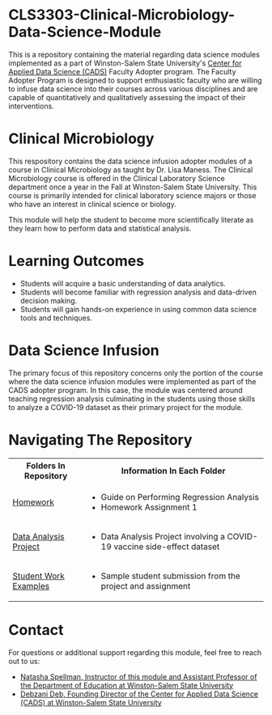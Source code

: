 # CLS3303-Clinical-Microbiology-Data-Science-Module
This is a repository containing the material regarding data science modules implemented as a part of Winston-Salem State University's [Center for Applied Data Science (CADS)](https://www.wssu.edu/academics/colleges-and-departments/college-of-arts-sciences-business-education/center-for-applied-data-science/index.html) Faculty Adopter program. The Faculty Adopter Program is designed to support enthusiastic faculty who are willing to infuse data science into their courses across various disciplines and are capable of quantitatively and qualitatively assessing the impact of their interventions. 
# Clinical Microbiology
This respository contains the data science infusion adopter modules of a course in Clinical Microbiology as taught by Dr. Lisa Maness. The Clinical Microbiology course is offered in the Clinical Laboratory Science department once a year in the Fall at Winston-Salem State University. This course is primarily intended for clinical laboratory science majors or those who have an interest in clinical science or biology.

This module will help the student to become more scientifically literate as they learn how to perform data and statistical analysis.
# Learning Outcomes
* Students will acquire a basic understanding of data analytics.
* Students will become familiar with regression analysis and data-driven decision making.
* Students will gain hands-on experience in using common data science tools and techniques.

# Data Science Infusion
The primary focus of this repository concerns only the portion of the course where the data science infusion modules were implemented as part of the CADS adopter program. In this case, the module was centered around teaching regression analysis culminating in the students using those skills to analyze a COVID-19 dataset as their primary project for the module.

# Navigating The Repository

<table>
  <tbody>
    <tr>
      <th>Folders In Repository</th>
      <th>Information In Each Folder</th>
    </tr>
    <tr>
      <td><a href="https://github.com/CADS-WSSU/2021-2022-Faculty-Adopter-Modules/tree/main/CLS3303-Clinical-Microbiology-Data-Science-Module/Homework">Homework</a></td>
      <td>
        <ul>
          <li>Guide on Performing Regression Analysis
          </li>
          <li>Homework Assignment 1
          </li>
        </ul>
      </td>
    </tr>
    <tr>
      <td><a href="https://github.com/CADS-WSSU/2021-2022-Faculty-Adopter-Modules/tree/main/CLS3303-Clinical-Microbiology-Data-Science-Module/Data%20Analysis%20Project">Data Analysis Project</a></td>
      <td>
        <ul>
          <li>Data Analysis Project involving a COVID-19 vaccine side-effect dataset</li>
        </ul>
      </td>
    </tr>
    <tr>
      <td><a href="https://github.com/CADS-WSSU/2021-2022-Faculty-Adopter-Modules/tree/main/CLS3303-Clinical-Microbiology-Data-Science-Module/Student%20Work%20Examples">Student Work Examples</a></td>
      <td>
        <ul>
          <li>Sample student submission from the project and assignment</li>
        </ul>
      </td>
    </tr>
  </tbody>
</table>                           

# Contact
For questions or additional support regarding this module, feel free to reach out to us:
* [Natasha Spellman, Instructor of this module and Assistant Professor of the Department of Education at Winston-Salem State University](mailto:spellmannb@wssu.edu)
* [Debzani Deb, Founding Director of the Center for Applied Data Science (CADS) at Winston-Salem State University](mailto:debd@wssu.edu)
